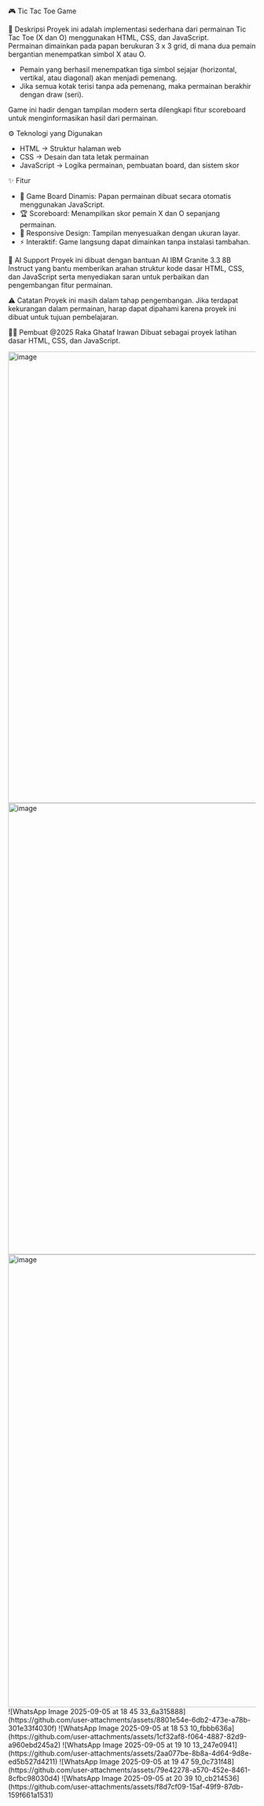 🎮 Tic Tac Toe Game

📖 Deskripsi
Proyek ini adalah implementasi sederhana dari permainan Tic Tac Toe (X dan O) menggunakan HTML, CSS, dan JavaScript.  
Permainan dimainkan pada papan berukuran 3 x 3 grid, di mana dua pemain bergantian menempatkan simbol X atau O.  
- Pemain yang berhasil menempatkan tiga simbol sejajar (horizontal, vertikal, atau diagonal) akan menjadi pemenang.  
- Jika semua kotak terisi tanpa ada pemenang, maka permainan berakhir dengan draw (seri).  

Game ini hadir dengan tampilan modern serta dilengkapi fitur scoreboard untuk menginformasikan hasil dari permainan.

⚙️ Teknologi yang Digunakan
- HTML → Struktur halaman web  
- CSS → Desain dan tata letak permainan  
- JavaScript → Logika permainan, pembuatan board, dan sistem skor

✨ Fitur
- 🎲 Game Board Dinamis: Papan permainan dibuat secara otomatis menggunakan JavaScript.  
- 🏆 Scoreboard: Menampilkan skor pemain X dan O sepanjang permainan.  
- 🎨 Responsive Design: Tampilan menyesuaikan dengan ukuran layar.  
- ⚡ Interaktif: Game langsung dapat dimainkan tanpa instalasi tambahan.

🤖 AI Support
Proyek ini dibuat dengan bantuan AI IBM Granite 3.3 8B Instruct yang bantu memberikan arahan struktur kode dasar HTML, CSS, dan JavaScript serta menyediakan saran untuk perbaikan dan pengembangan fitur permainan.

⚠️ Catatan
Proyek ini masih dalam tahap pengembangan. Jika terdapat kekurangan dalam permainan, harap dapat dipahami karena proyek ini dibuat untuk tujuan pembelajaran.

👨‍💻 Pembuat
@2025 Raka Ghataf Irawan
Dibuat sebagai proyek latihan dasar HTML, CSS, dan JavaScript.

<img width="1880" height="919" alt="image" src="https://github.com/user-attachments/assets/e26cc869-4a32-471f-ad1e-b1b8c0246c71" />
<img width="1884" height="919" alt="image" src="https://github.com/user-attachments/assets/dc4d7689-4c38-43dd-8a05-b5d6fe801a54" />
<img width="1877" height="922" alt="image" src="https://github.com/user-attachments/assets/a7bbfb52-85f3-4db5-b386-29b801da61b0" />
![WhatsApp Image 2025-09-05 at 18 45 33_6a315888](https://github.com/user-attachments/assets/8801e54e-6db2-473e-a78b-301e33f4030f)
![WhatsApp Image 2025-09-05 at 18 53 10_fbbb636a](https://github.com/user-attachments/assets/1cf32af8-f064-4887-82d9-a960ebd245a2)
![WhatsApp Image 2025-09-05 at 19 10 13_247e0941](https://github.com/user-attachments/assets/2aa077be-8b8a-4d64-9d8e-ed5b527d4211)
![WhatsApp Image 2025-09-05 at 19 47 59_0c731f48](https://github.com/user-attachments/assets/79e42278-a570-452e-8461-8cfbc98030d4)
![WhatsApp Image 2025-09-05 at 20 39 10_cb214536](https://github.com/user-attachments/assets/f8d7cf09-15af-49f9-87db-159f661a1531)





